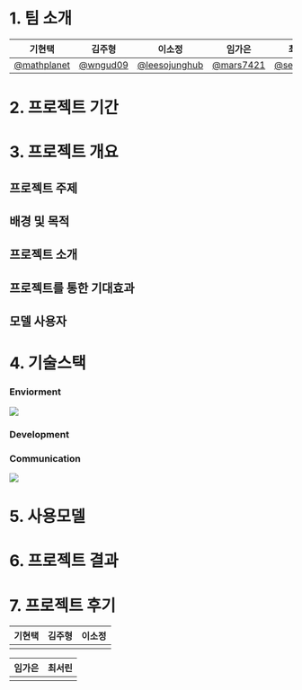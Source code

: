 # 1. 팀 소개


| 기현택     | 김주형     | 이소정     | 임가은     | 최서린     |
| ---------- | ---------- | ---------- | ---------- | ---------- |
|[@mathplanet](https://github.com/mathplanet)|[@wngud09](https://github.com/wngud09)|[@leesojunghub](https://github.com/leesojunghub)|[@mars7421](https://github.com/mars7421)|[@seorinchoi](https://github.com/seorinchoi)|


# 2. 프로젝트 기간


# 3. 프로젝트 개요
## 프로젝트 주제

## 배경 및 목적

## 프로젝트 소개

## 프로젝트를 통한 기대효과

## 모델 사용자

# 4. 기술스택
### Enviorment
<img src="https://img.shields.io/badge/github-181717?style=for-the-badge&logo=github&logoColor=white">

### Development

### Communication
<img src="https://img.shields.io/badge/Discord-02569B?style=for-the-badge&logo=Discord&logoColor=white">

# 5. 사용모델

# 6. 프로젝트 결과

# 7. 프로젝트 후기

| 기현택     | 김주형     | 이소정     |
| ---------- | ---------- | ---------- |
||||

| 임가은     | 최서린     |
| ---------- | ---------- |
|||
